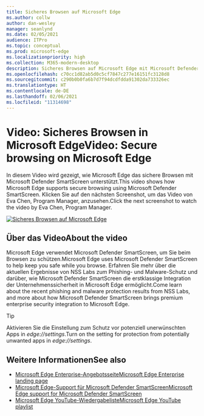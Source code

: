 ```yaml
---
title: Sicheres Browsen auf Microsoft Edge
ms.author: collw
author: dan-wesley
manager: seanlynd
ms.date: 02/05/2021
audience: ITPro
ms.topic: conceptual
ms.prod: microsoft-edge
ms.localizationpriority: high
ms.collection: M365-modern-desktop
description: Sicheres Browsen auf Microsoft Edge mit Microsoft Defender SmartScreen
ms.openlocfilehash: c70cc1d82ab5d0c5cf7847c277e16151fc3128d8
ms.sourcegitcommit: c290b0b0fa6b7d7f94dcdfdda91302da733326ec
ms.translationtype: HT
ms.contentlocale: de-DE
ms.lasthandoff: 02/06/2021
ms.locfileid: "11314698"
---
```

# <span data-ttu-id="a62be-103">Video: Sicheres Browsen in Microsoft Edge</span><span class="sxs-lookup"><span data-stu-id="a62be-103">Video: Secure browsing on Microsoft Edge</span></span>

<span data-ttu-id="a62be-104">In diesem Video wird gezeigt, wie Microsoft Edge das sichere Browsen mit Microsoft Defender SmartScreen unterstützt.</span><span class="sxs-lookup"><span data-stu-id="a62be-104">This video shows how Microsoft Edge supports secure browsing using Microsoft Defender SmartScreen.</span></span> <span data-ttu-id="a62be-105">Klicken Sie auf den nächsten Screenshot, um das Video von Eva Chen, Program Manager, anzusehen.</span><span class="sxs-lookup"><span data-stu-id="a62be-105">Click the next screenshot to watch the video by Eva Chen, Program Manager.</span></span>

[![Sicheres Browsen auf Microsoft Edge](media/microsoft-edge-video-security-smartscreen/0.png)](http://www.youtube.com/watch?v=s9kk88SkjLw "Secure browsing on Microsoft Edge")

## <span data-ttu-id="a62be-107">Über das Video</span><span class="sxs-lookup"><span data-stu-id="a62be-107">About the video</span></span>

<span data-ttu-id="a62be-108">Microsoft Edge verwendet Microsoft Defender SmartScreen, um Sie beim Browsen zu schützen.</span><span class="sxs-lookup"><span data-stu-id="a62be-108">Microsoft Edge uses Microsoft Defender SmartScreen to help keep you safe while you browse.</span></span> <span data-ttu-id="a62be-109">Erfahren Sie mehr über die aktuellen Ergebnisse von NSS Labs zum Phishing- und Malware-Schutz und darüber, wie Microsoft Defender SmartScreen die erstklassige Integration der Unternehmenssicherheit in Microsoft Edge ermöglicht.</span><span class="sxs-lookup"><span data-stu-id="a62be-109">Come learn about the recent phishing and malware protection results from NSS Labs, and more about how Microsoft Defender SmartScreen brings premium enterprise security integration to Microsoft Edge.</span></span>

> [!TIP]
> <span data-ttu-id="a62be-110">Aktivieren Sie die Einstellung zum Schutz vor potenziell unerwünschten Apps in *edge://settings*.</span><span class="sxs-lookup"><span data-stu-id="a62be-110">Turn on the setting for protection from potentially unwanted apps in *edge://settings*.</span></span>

## <span data-ttu-id="a62be-111">Weitere Informationen</span><span class="sxs-lookup"><span data-stu-id="a62be-111">See also</span></span>

- [<span data-ttu-id="a62be-112">Microsoft Edge Enterprise-Angebotsseite</span><span class="sxs-lookup"><span data-stu-id="a62be-112">Microsoft Edge Enterprise landing page</span></span>](https://aka.ms/EdgeEnterprise)
- [<span data-ttu-id="a62be-113">Microsoft Edge-Support für Microsoft Defender SmartScreen</span><span class="sxs-lookup"><span data-stu-id="a62be-113">Microsoft Edge support for Microsoft Defender SmartScreen</span></span>](microsoft-edge-security-smartscreen.md)
- [<span data-ttu-id="a62be-114">Microsoft Edge YouTube-Wiedergabeliste</span><span class="sxs-lookup"><span data-stu-id="a62be-114">Microsoft Edge YouTube playlist</span></span>](https://www.youtube.com/playlist?list=PLXtHYVsvn_b-uXh1tMeYpT-0iD8tD3tFy)
